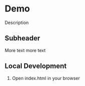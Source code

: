 # Demo

Description

## Subheader

More text more text

## Local Development

1. Open index.html in your browser 
